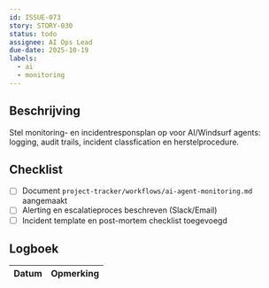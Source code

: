 ```yaml
---
id: ISSUE-073
story: STORY-030
status: todo
assignee: AI Ops Lead
due-date: 2025-10-19
labels:
  - ai
  - monitoring
---
```


## Beschrijving
Stel monitoring- en incidentresponsplan op voor AI/Windsurf agents: logging, audit trails, incident classfication en herstelprocedure.

## Checklist
- [ ] Document `project-tracker/workflows/ai-agent-monitoring.md` aangemaakt
- [ ] Alerting en escalatieproces beschreven (Slack/Email)
- [ ] Incident template en post-mortem checklist toegevoegd

## Logboek
| Datum | Opmerking |
|-------|-----------|
